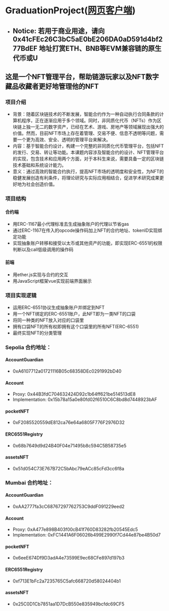 # GraduationProject([网页客户端](http://122.51.183.228:1012/))
- ## Notice: 若用于商业用途，请向 0x41cFEc26C3bC5aE0bE206DA0aD591d4bf277BdEF 地址打赏ETH、BNB等EVM兼容链的原生代币或U
## 这是一个NFT管理平台，帮助链游玩家以及NFT数字藏品收藏者更好地管理他的NFT
### 项目介绍
- 背景：随着区块链技术的不断发展，智能合约作为一种自动执行合同条款的计算机程序，正在逐渐应用于多个领域。同时，非同质化代币（NFTs）作为区块链上独一无二的数字资产，已经在艺术、游戏、房地产等领域展现出强大的价值。然而，目前NFT市场上存在着管理、交易不便、信息不透明等问题，需要一个更为高效、安全、透明的管理平台来解决。
- 内容：基于智能合约设计，构建一个完整的非同质化代币管理平台，包括NFT的发行、交易、转让等功能。本课题内容涉及智能合约的设计、NFT管理平台的实现，包含技术和应用两个方面，对于本科生来说，需要具备一定的区块链技术基础和系统设计能力。
- 意义：通过高效的智能合约执行，提高NFT市场的透明度和安全性，为NFT的稳健发展创造有利条件，将理论研究与实际应用相结合，促进学术研究成果更好地为社会创造价值。
### 项目结构
#### 合约端
- 用ERC-1167最小代理标准去生成抽象账户的代理以节省gas
- 通过ERC-1167在传入的opcode操作码加上NFT的合约地址、tokenID实现绑定功能
- 实现抽象账户转移和接受以太币或其他资产的功能，即实现ERC-6551的权限判断以及call低级调用的操作码
#### 前端
- 用ether.js实现与合约的交互
- 用JavaScript框架vue实现前端界面展示
### 项目实现逻辑
- 运用ERC-6551协议生成抽象账户并绑定到NFT
- 用一个NFT绑定的ERC-6551账户，此NFT即为一类NFT的口袋
- 将同一种类的NFT放入对应的口袋里
- 拥有口袋NFT的所有权即拥有这个口袋里的所有NFT(ERC-6551)
- 最终实现NFT的分类管理

### Sepolia 合约地址：
#### AccountGuardian
- 0xA6107712a01721116B05c68358DEc0291992bD40
#### Account
- Proxy: 0x44B3fdC704632424D92c1b64ff621be514513dE8
- Implementation: 0x15b78a15a0e80fd02f6510C6C8bd8d7448923bAF
#### pocketNFT
- 0xF2085520559dE812ca76e64a6805F776F2976D32
#### ERC6551Registry
- 0x68b7649d9d24B40F04e71495b8c594C5B58735e5
#### assetsNFT
- 0x51d054C73E767B72C5bAbc79eACc85cFd3cc6f8a

### Mumbai 合约地址：
#### AccountGuardian
- 0xAA2777fa3cC68767297762753C9ddF091229eed2
#### Account
- Proxy: 0xA477e898B403f00cB41f760D83282fb20545Edc5
- Implementation: 0xFC1441A6F06026b499E2990f7Cd44e87be4B50d7
#### pocketNFT
- 0x6eeE674Df9D3adA4e73599E9ec68CFe897d197b3
#### ERC6551Registry
- 0xf713E1bFc2a7235765C5afc668720d58024404b1
#### assetsNFT
- 0x25C0D1Cb7851aa1D7DcB550e835949bcfdc69CF5

